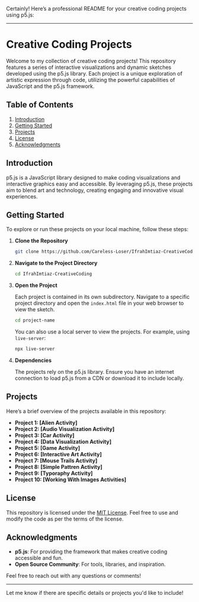 Certainly! Here’s a professional README for your creative coding projects using p5.js:

---

# Creative Coding Projects

Welcome to my collection of creative coding projects! This repository features a series of interactive visualizations and dynamic sketches developed using the p5.js library. Each project is a unique exploration of artistic expression through code, utilizing the powerful capabilities of JavaScript and the p5.js framework.

## Table of Contents

1. [Introduction](#introduction)
2. [Getting Started](#getting-started)
3. [Projects](#projects)
4. [License](#license)
5. [Acknowledgments](#acknowledgments)

## Introduction

p5.js is a JavaScript library designed to make coding visualizations and interactive graphics easy and accessible. By leveraging p5.js, these projects aim to blend art and technology, creating engaging and innovative visual experiences. 

## Getting Started

To explore or run these projects on your local machine, follow these steps:

1. **Clone the Repository**

   ```bash
   git clone https://github.com/Careless-Loser/IfrahImtiaz-CreativeCoding
   ```

2. **Navigate to the Project Directory**

   ```bash
   cd IfrahImtiaz-CreativeCoding
   ```

3. **Open the Project**

   Each project is contained in its own subdirectory. Navigate to a specific project directory and open the `index.html` file in your web browser to view the sketch.

   ```bash
   cd project-name
   ```

   You can also use a local server to view the projects. For example, using `live-server`:

   ```bash
   npx live-server
   ```

4. **Dependencies**

   The projects rely on the p5.js library. Ensure you have an internet connection to load p5.js from a CDN or download it to include locally.

## Projects

Here’s a brief overview of the projects available in this repository:

- **Project 1: [Alien Activity]**
- **Project 2: [Audio Visualization Activity]**
- **Project 3: [Car Activity]**
- **Project 4: [Data Visualization Activity]**
- **Project 5: [Game Activity]**
- **Project 6: [Interactive Art Activity]**
- **Project 7: [Mouse Trails Activity]**
- **Project 8: [Simple Pattren Activity]**
- **Project 9: [Typoraphy Activity]**
- **Project 10: [Working With Images Activities]**

## License

This repository is licensed under the [MIT License](LICENSE). Feel free to use and modify the code as per the terms of the license.

## Acknowledgments

- **p5.js**: For providing the framework that makes creative coding accessible and fun.
- **Open Source Community**: For tools, libraries, and inspiration.

Feel free to reach out with any questions or comments!

---

Let me know if there are specific details or projects you'd like to include!

